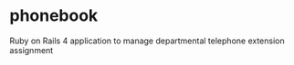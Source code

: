 phonebook
=========

Ruby on Rails 4 application to manage departmental telephone extension assignment
